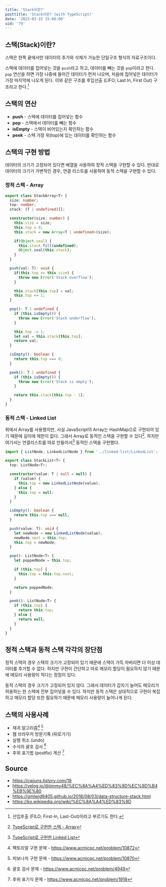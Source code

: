 ```yaml
---
title: 'Stack이란?'
posttitle: 'Stack이란? (with TypeScript)'
date: '2023-03-15 15:00:00'
uid: '79'
---
```


## 스택(Stack)이란?

스택은 한쪽 끝에서만 데이터의 추가와 삭제가 가능한 단일구조 형식의 자료구조이다.

스택에 데이터를 집어넣는 것을 `push`라고 하고, 데이터를 빼는 것을 `pop`이라고 한다. `pop` 연산을 하면 가장 나중에 들어간 데이터가 먼저 나오며, 처음에 집어넣은 데이터가 가장 마지막에 나오게 된다. 이와 같은 구조를 후입선출 (LIFO; Last In, First Out) 구조라고 한다.[^1]

## 스택의 연산

- **push** - 스택에 데이터를 집어넣는 함수
- **pop** - 스택에서 데이터를 빼는 함수
- **isEmpty** - 스택이 비어있는지 확인하는 함수
- **peek** - 스택 가장 위(top)에 있는 데이터를 확인하는 함수

## 스택의 구현 방법

데이터의 크기가 고정되어 있다면 배열을 사용하여 정적 스택을 구현할 수 있다. 반대로 데이터의 크기가 가변적인 경우, 연결 리스트를 사용하여 동적 스택을 구현할 수 있다.

### 정적 스택 - Array

```typescript
export class StackArray<T> {
  size: number;
  top: number;
  stack: (T | undefined)[];

  constructor(size: number) {
    this.size = size;
    this.top = 0;
    this.stack = new Array<T | undefined>(size);

    if(Object.seal) {
      this.stack.fill(undefined);
      Object.seal(this.stack);
    }
  }

  push(val: T): void {
    if(this.top >= this.size) {
      throw new Error('Stack overflow');
    }

    this.stack[this.top] = val;
    this.top += 1;
  }

  pop(): T | undefined {
    if (this.isEmpty()) {
      throw new Error('Stack underflow');
    }

    this.top -= 1;
    let val = this.stack[this.top];
    return val;
  }

  isEmpty(): boolean {
    return this.top === 0;
  }

  peek(): T | undefined {
    if (this.isEmpty()) {
      throw new Error('Stack is empty');
    }

    return this.stack[this.top - 1];
  }
}
```

### 동적 스택 - Linked List

위에서 Array를 사용했지만, 사실 JavaScript의 Array는 HashMap으로 구현되어 있기 때문에 길이에 제한이 없다. 그래서 Array로 동적인 스택을 구현할 수 있다[^a]. 하지만 여기서는 연결리스트를 따로 만들어서[^b] 동적인 스택을 구현했다.

```ts
import { ListNode, LinkedListNode } from '../linked-list/LinkedList';

export class StackList<T> {
  top: ListNode<T>;

  constructor(value: T | null = null) {
    if (value) {
      this.top = new LinkedListNode(value);
    } else {
      this.top = null;
    }
  }

  isEmpty(): boolean {
    return this.top === null;
  }

  push(value: T): void {
    let newNode = new LinkedListNode(value);
    newNode.next = this.top;
    this.top = newNode;
  }

  pop(): ListNode<T> {
    let poppedNode = this.top;

    if (this.top) {
      this.top = this.top.next;
    }

    return poppedNode;
  }

  peek(): ListNode<T> {
    if (this.top) {
      return this.top;
    } else {
      return null;
    }
  }
}
```

## 정적 스택과 동적 스택 각각의 장단점

정적 스택의 경우 스택의 크기가 고정되어 있기 때문에 스택이 가득 차버리면 더 이상 데이터를 추가할 수 없다. 하지만 구현이 간단하고 따로 메모리 할당이 필요하지 않기 때문에 메모리 사용량이 적다는 장점이 있다.

동적 스택의 경우 크기가 고정되어 있지 않다. 그래서 데이터가 갑자기 늘어도 메모리가 허용하는 한 스택에 전부 집어넣을 수 있다. 하지만 동적 스택은 상대적으로 구현이 복잡하고 메모리 할당 또한 필요하기 때문에 메모리 사용량이 늘어나게 된다.

## 스택의 사용사례

- 재귀 알고리즘[^c] [^d]
- 웹 브라우저 방문기록 (뒤로가기)
- 실행 취소 (undo)
- 수식의 괄호 검사 [^e]
- 후위 표기법 (postfix) 계산 [^f]

## Source

- <https://cwjuns.tistory.com/18>
- <https://velog.io/@jimmy48/%EC%8A%A4%ED%83%9D%EC%9D%B4%EB%9E%80>
- <https://gmlwjd9405.github.io/2018/08/03/data-structure-stack.html>
- <https://ko.wikipedia.org/wiki/%EC%8A%A4%ED%83%9D>

[^1]: 선입후출 (FILO; First-In, Last-Out)이라고 부르기도 한다.
[^a]: [TypeScript로 구현한 스택 - Array](https://github.com/bprsstnt/typescript-algorithms/blob/main/src/data-structures/stack-array/StackDynamicArray.ts)
[^b]: [TypeScript로 구현한 Linked List](https://github.com/bprsstnt/typescript-algorithms/blob/main/src/data-structures/linked-list/LinkedList.ts)
[^c]: 팩토리얼 구현 문제 - https://www.acmicpc.net/problem/10872
[^d]: 피보나치 구현 문제 - https://www.acmicpc.net/problem/10870
[^e]: 괄호 검사 문제 - https://www.acmicpc.net/problem/4949
[^f]: 후위 표기식 문제 - https://www.acmicpc.net/problem/1918
